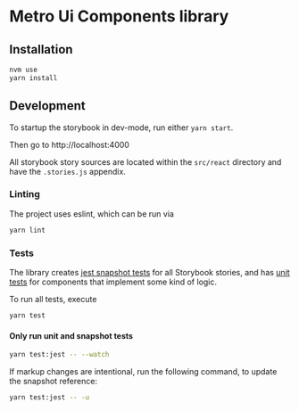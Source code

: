 # Metro Ui Components library

## Installation

```bash
nvm use
yarn install
```

## Development

To startup the storybook in dev-mode, run either `yarn start`.

Then go to http://localhost:4000

All storybook story sources are located within the `src/react` directory and have the `.stories.js` appendix.

### Linting

The project uses eslint, which can be run via

```bash
yarn lint
```

### Tests

The library creates [jest snapshot tests](https://facebook.github.io/jest/docs/snapshot-testing.html)
for all Storybook stories, and has [unit tests](https://facebook.github.io/jest/docs/tutorial-react.html#dom-testing)
for components that implement some kind of logic.

To run all tests, execute

```bash
yarn test
```

#### Only run unit and snapshot tests

```bash
yarn test:jest -- --watch
```

If markup changes are intentional, run the following command, to update the snapshot reference:

```bash
yarn test:jest -- -u
```
